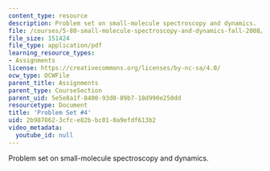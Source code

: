 ```yaml
---
content_type: resource
description: Problem set on small-molecule spectroscopy and dynamics.
file: /courses/5-80-small-molecule-spectroscopy-and-dynamics-fall-2008/2b9878623cfce82bbc010a9efdf613b2_ps4_1987.pdf
file_size: 151424
file_type: application/pdf
learning_resource_types:
- Assignments
license: https://creativecommons.org/licenses/by-nc-sa/4.0/
ocw_type: OCWFile
parent_title: Assignments
parent_type: CourseSection
parent_uid: 5e5e8a1f-8400-93d0-89b7-18d990e250dd
resourcetype: Document
title: 'Problem Set #4'
uid: 2b987862-3cfc-e82b-bc01-0a9efdf613b2
video_metadata:
  youtube_id: null
---
```

Problem set on small-molecule spectroscopy and dynamics.